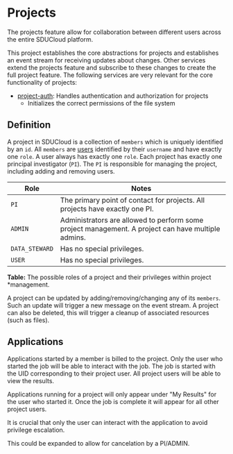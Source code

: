 # Projects

The projects feature allow for collaboration between different users across the
entire SDUCloud platform.

This project establishes the core abstractions for projects and establishes an
event stream for receiving updates about changes. Other services extend the
projects feature and subscribe to these changes to create the full project
feature. The following services are very relevant for the core functionality of
projects:

- [project-auth](../project-auth-service): Handles authentication and
  authorization for projects
  - Initializes the correct permissions of the file system

## Definition

A project in SDUCloud is a collection of `members` which is uniquely identified
by an `id`. All `members` are [users](../auth-service) identified by their
`username` and have exactly one `role`. A user always has exactly one `role`.
Each project has exactly one principal investigator (`PI`). The `PI` is
responsible for managing the project, including adding and removing users.

| Role           | Notes                                                                                              |
|----------------|----------------------------------------------------------------------------------------------------|
| `PI`           | The primary point of contact for projects. All projects have exactly one PI.                       |
| `ADMIN`        | Administrators are allowed to perform some project management. A project can have multiple admins. |
| `DATA_STEWARD` | Has no special privileges.                                                                         |
| `USER`         | Has no special privileges.                                                                         |

**Table:** The possible roles of a project and their privileges within project
*management.

A project can be updated by adding/removing/changing any of its `members`.
Such an update will trigger a new message on the event stream. A project can
also be deleted, this will trigger a cleanup of associated resources (such as
files).

## Applications

Applications started by a member is billed to the project. Only the user who
started the job will be able to interact with the job. The job is started
with the UID corresponding to their project user. All project users will be
able to view the results.

Applications running for a project will only appear under "My Results" for
the user who started it. Once the job is complete it will appear for all
other project users.

It is crucial that only the user can interact with the application to avoid
privilege escalation.

This could be expanded to allow for cancelation by a PI/ADMIN.
